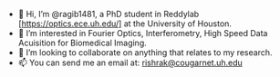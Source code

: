 - 👋 Hi, I’m @ragib1481, a PhD student in Reddylab [https://optics.ece.uh.edu/] at the University of Houston.
- 👀 I’m interested in Fourier Optics, Interferometry, High Speed Data Acuisition for Biomedical Imaging.
- 💞️ I’m looking to collaborate on anything that relates to my research.
- 📫 You can send me an email at: rishrak@cougarnet.uh.edu

<!---
ragib1481/ragib1481 is a ✨ special ✨ repository because its `README.md` (this file) appears on your GitHub profile.
You can click the Preview link to take a look at your changes.
--->
